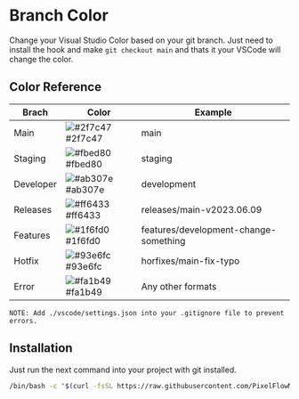 # Branch Color

Change your Visual Studio Color based on your git branch. Just need to install the hook and make `git checkout main` and thats it your VSCode will change the color.

## Color Reference

| Brach | Color | Example |
| ----------------- | ------------------------------------------------------------------ | ----------------- |
| Main | ![#2f7c47](https://via.placeholder.com/10/2f7c47?text=+) #2f7c47 | main |
| Staging | ![#fbed80](https://via.placeholder.com/10/fbed80?text=+) #fbed80 | staging |
| Developer | ![#ab307e](https://via.placeholder.com/10/ab307e?text=+) #ab307e | development |
| Releases | ![#ff6433](https://via.placeholder.com/10/ff6433?text=+) #ff6433 | releases/main-v2023.06.09 |
| Features | ![#1f6fd0](https://via.placeholder.com/10/1f6fd0?text=+) #1f6fd0 | features/development-change-something |
| Hotfix | ![#93e6fc](https://via.placeholder.com/10/93e6fc?text=+) #93e6fc | horfixes/main-fix-typo |
| Error | ![#fa1b49](https://via.placeholder.com/10/fa1b49?text=+) #fa1b49 | Any other formats |

`NOTE: Add ./vscode/settings.json into your .gitignore file to prevent errors.`

## Installation

Just run the next command into your project with git installed.

```bash
/bin/bash -c "$(curl -fsSL https://raw.githubusercontent.com/PixelFlowMX/branch-color/master/install.sh)"
```